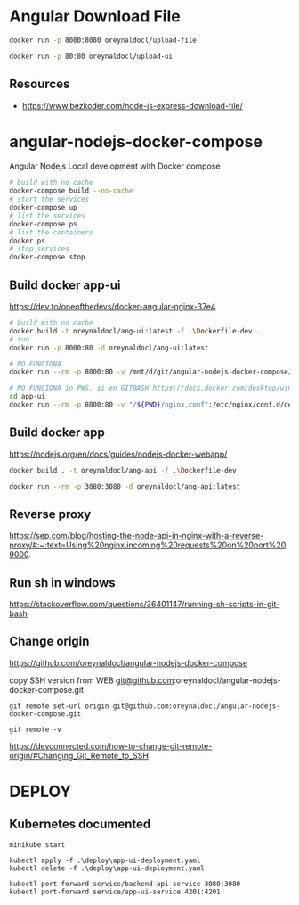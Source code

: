 # Angular Download File

```bash
docker run -p 8080:8080 oreynaldocl/upload-file

docker run -p 80:80 oreynaldocl/upload-ui

```
## Resources
* https://www.bezkoder.com/node-js-express-download-file/


# angular-nodejs-docker-compose
Angular Nodejs Local development with Docker compose 

```bash
# build with no cache
docker-compose build --no-cache
# start the services
docker-compose up
# list the services
docker-compose ps
# list the containers
docker ps
# stop services
docker-compose stop
```

## Build docker app-ui
https://dev.to/oneofthedevs/docker-angular-nginx-37e4

```bash
# build with no cache
docker build -t oreynaldocl/ang-ui:latest -f .\Dockerfile-dev .
# run
docker run -p 8000:80 -d oreynaldocl/ang-ui:latest

# NO FUNCIONA
docker run --rm -p 8000:80 -v /mnt/d/git/angular-nodejs-docker-compose/api/nginx.conf:/etc/nginx/conf.d/default.conf  oreynaldocl/ang-ui:latest 

# NO FUNCIONA in PWS, si en GITBASH https://docs.docker.com/desktop/windows/troubleshoot/#path-conversion-on-windows
cd app-ui
docker run --rm -p 8000:80 -v "/${PWD}/nginx.conf":/etc/nginx/conf.d/default.conf  oreynaldocl/ang-ui:latest 
```

## Build docker app
https://nodejs.org/en/docs/guides/nodejs-docker-webapp/
```bash
docker build . -t oreynaldocl/ang-api -f .\Dockerfile-dev

docker run --rm -p 3080:3080 -d oreynaldocl/ang-api:latest
```

## Reverse proxy
https://sep.com/blog/hosting-the-node-api-in-nginx-with-a-reverse-proxy/#:~:text=Using%20nginx,incoming%20requests%20on%20port%209000.

## Run sh in windows
https://stackoverflow.com/questions/36401147/running-sh-scripts-in-git-bash

## Change origin
https://github.com/oreynaldocl/angular-nodejs-docker-compose

copy SSH version from WEB git@github.com:oreynaldocl/angular-nodejs-docker-compose.git

```
git remote set-url origin git@github.com:oreynaldocl/angular-nodejs-docker-compose.git

git remote -v
```
https://devconnected.com/how-to-change-git-remote-origin/#Changing_Git_Remote_to_SSH

# DEPLOY
## Kubernetes documented
```shell
minikube start

kubectl apply -f .\deploy\app-ui-deployment.yaml 
kubectl delete -f .\deploy\app-ui-deployment.yaml

kubectl port-forward service/backend-api-service 3080:3080
kubectl port-forward service/app-ui-service 4201:4201
```
